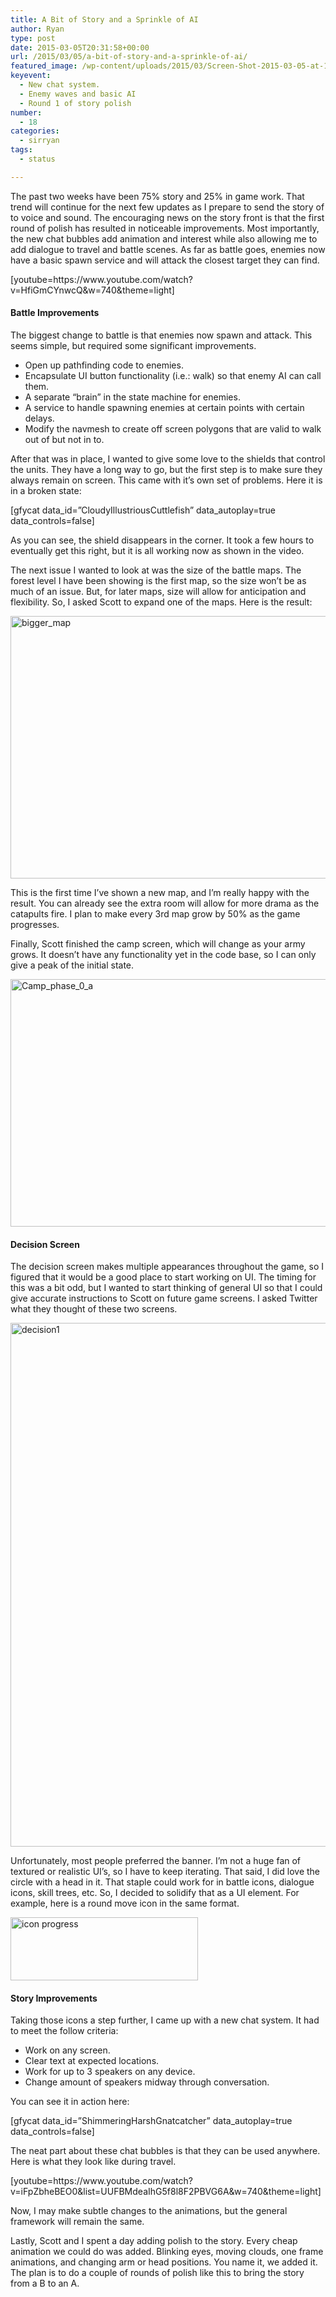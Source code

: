 ```yaml
---
title: A Bit of Story and a Sprinkle of AI
author: Ryan
type: post
date: 2015-03-05T20:31:58+00:00
url: /2015/03/05/a-bit-of-story-and-a-sprinkle-of-ai/
featured_image: /wp-content/uploads/2015/03/Screen-Shot-2015-03-05-at-1.18.57-PM-e1425579863658.png
keyevent:
  - New chat system.
  - Enemy waves and basic AI
  - Round 1 of story polish
number:
  - 18
categories:
  - sirryan
tags:
  - status

---
```

The past two weeks have been 75% story and 25% in game work. That trend will continue for the next few updates as I prepare to send the story of to voice and sound. The encouraging news on the story front is that the first round of polish has resulted in noticeable improvements. Most importantly, the new chat bubbles add animation and interest while also allowing me to add dialogue to travel and battle scenes. As far as battle goes, enemies now have a basic spawn service and will attack the closest target they can find.

<!--more-->

<div class="inlineimg">
  [youtube=https://www.youtube.com/watch?v=HfiGmCYnwcQ&w=740&theme=light]
</div>

#### Battle Improvements

The biggest change to battle is that enemies now spawn and attack. This seems simple, but required some significant improvements.

  * Open up pathfinding code to enemies.
  * Encapsulate UI button functionality (i.e.: walk) so that enemy AI can call them.
  * A separate &#8220;brain&#8221; in the state machine for enemies.
  * A service to handle spawning enemies at certain points with certain delays.
  * Modify the navmesh to create off screen polygons that are valid to walk out of but not in to.

After that was in place, I wanted to give some love to the shields that control the units. They have a long way to go, but the first step is to make sure they always remain on screen. This came with it&#8217;s own set of problems. Here it is in a broken state:

<div class="inlineimg">
  [gfycat data_id=&#8221;CloudyIllustriousCuttlefish&#8221; data_autoplay=true data_controls=false]
</div>

As you can see, the shield disappears in the corner. It took a few hours to eventually get this right, but it is all working now as shown in the video.

The next issue I wanted to look at was the size of the battle maps. The forest level I have been showing is the first map, so the size won&#8217;t be as much of an issue. But, for later maps, size will allow for anticipation and flexibility. So, I asked Scott to expand one of the maps. Here is the result:

<div class="inlineimg">
  <img class="alignnone size-large wp-image-1971" src="http://localhost:8888/wp-content/uploads/2015/03/bigger_map-3-1024x688.jpg" alt="bigger_map" width="625" height="420" />
</div>

This is the first time I&#8217;ve shown a new map, and I&#8217;m really happy with the result. You can already see the extra room will allow for more drama as the catapults fire. I plan to make every 3rd map grow by 50% as the game progresses.

Finally, Scott finished the camp screen, which will change as your army grows. It doesn&#8217;t have any functionality yet in the code base, so I can only give a peak of the initial state.

<div class="inlineimg">
  <img class="alignnone size-large wp-image-1972" src="http://localhost:8888/wp-content/uploads/2015/03/Camp_phase_0_a-3-1024x648.jpg" alt="Camp_phase_0_a" width="625" height="396" />
</div>

#### Decision Screen

The decision screen makes multiple appearances throughout the game, so I figured that it would be a good place to start working on UI. The timing for this was a bit odd, but I wanted to start thinking of general UI so that I could give accurate instructions to Scott on future game screens. I asked Twitter what they thought of these two screens.

<div class="inlineimg">
  <img class="alignnone size-large wp-image-1973" src="http://localhost:8888/wp-content/uploads/2015/03/decision1-2-764x1024.png" alt="decision1" width="625" height="838" />
</div>

Unfortunately, most people preferred the banner. I&#8217;m not a huge fan of textured or realistic UI&#8217;s, so I have to keep iterating. That said, I did love the circle with a head in it. That staple could work for in battle icons, dialogue icons, skill trees, etc. So, I decided to solidify that as a UI element. For example, here is a round move icon in the same format.

<div class="inlineimg">
  <img class="alignnone size-full wp-image-1974" src="http://localhost:8888/wp-content/uploads/2015/03/icon-progress-1.png" alt="icon progress" width="300" height="101" />
</div>

#### Story Improvements

Taking those icons a step further, I came up with a new chat system. It had to meet the follow criteria:

  * Work on any screen.
  * Clear text at expected locations.
  * Work for up to 3 speakers on any device.
  * Change amount of speakers midway through conversation.

You can see it in action here:

<div class="inlineimg">
  [gfycat data_id=&#8221;ShimmeringHarshGnatcatcher&#8221; data_autoplay=true data_controls=false]
</div>

The neat part about these chat bubbles is that they can be used anywhere. Here is what they look like during travel.

<div class="inlineimg">
  [youtube=https://www.youtube.com/watch?v=iFpZbheBEO0&list=UUFBMdeaIhG5f8l8F2PBVG6A&w=740&theme=light]
</div>

Now, I may make subtle changes to the animations, but the general framework will remain the same.

Lastly, Scott and I spent a day adding polish to the story. Every cheap animation we could do was added. Blinking eyes, moving clouds, one frame animations, and changing arm or head positions. You name it, we added it. The plan is to do a couple of rounds of polish like this to bring the story from a B to an A.
